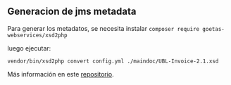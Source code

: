 ## Generacion de jms metadata

Para generar los metadatos, se necesita instalar 
`composer require goetas-webservices/xsd2php`

luego ejecutar:

```
vendor/bin/xsd2php convert config.yml ./maindoc/UBL-Invoice-2.1.xsd
```

Más información en este [repositorio](https://github.com/goetas-webservices). 